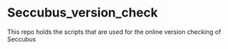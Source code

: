 Seccubus_version_check
======================

This repo holds the scripts that are used for the online version checking of 
Seccubus
